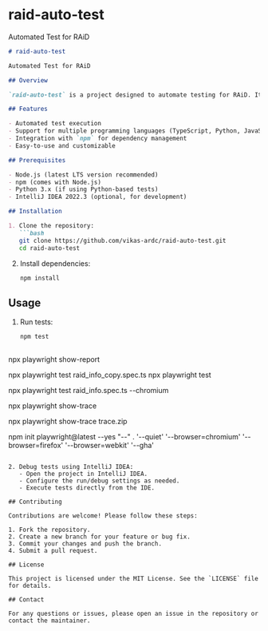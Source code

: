 # raid-auto-test
Automated Test for RAiD
```markdown
# raid-auto-test

Automated Test for RAiD

## Overview

`raid-auto-test` is a project designed to automate testing for RAiD. It simplifies the testing process by providing a framework to execute and validate test cases efficiently.

## Features

- Automated test execution
- Support for multiple programming languages (TypeScript, Python, JavaScript)
- Integration with `npm` for dependency management
- Easy-to-use and customizable

## Prerequisites

- Node.js (latest LTS version recommended)
- npm (comes with Node.js)
- Python 3.x (if using Python-based tests)
- IntelliJ IDEA 2022.3 (optional, for development)

## Installation

1. Clone the repository:
   ```bash
   git clone https://github.com/vikas-ardc/raid-auto-test.git
   cd raid-auto-test
   ```

2. Install dependencies:
   ```bash
   npm install
   ```

## Usage

1. Run tests:
   ```bash
   npm test
  

npx playwright show-report

npx playwright test raid_info_copy.spec.ts
npx playwright test


npx playwright test raid_info.spec.ts --chromium


npx playwright show-trace

npx playwright show-trace trace.zip



npm init playwright@latest --yes "--" . '--quiet' '--browser=chromium' '--browser=firefox' '--browser=webkit' '--gha'
 ```
 
2. Debug tests using IntelliJ IDEA:
    - Open the project in IntelliJ IDEA.
    - Configure the run/debug settings as needed.
    - Execute tests directly from the IDE.

## Contributing

Contributions are welcome! Please follow these steps:

1. Fork the repository.
2. Create a new branch for your feature or bug fix.
3. Commit your changes and push the branch.
4. Submit a pull request.

## License

This project is licensed under the MIT License. See the `LICENSE` file for details.

## Contact

For any questions or issues, please open an issue in the repository or contact the maintainer.
```